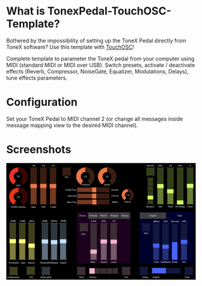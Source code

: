 # What is TonexPedal-TouchOSC-Template?

Bothered by the impossibility of setting up the ToneX Pedal directly from ToneX software? Use this template with [TouchOSC](https://hexler.net/touchosc)!

Complete template to parameter the ToneX pedal from your computer using MIDI (standard MIDI or MIDI over USB). Switch presets, activate / deactivate effects (Reverb, Compressor, NoiseGate, Equalizer, Modulations, Delays), tune effects parameters.

# Configuration

Set your ToneX Pedal to MIDI channel 2 (or change all messages inside message mapping view to the desired MIDI channel).

# Screenshots

![Main screen](https://raw.githubusercontent.com/ThibaultDucray/TonexPedal-TouchOSC-Template/refs/heads/main/ToneX-controler-2.jpg "Main screen")
